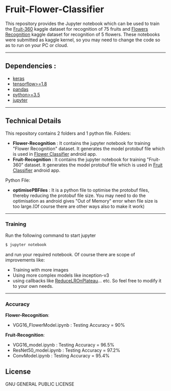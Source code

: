# Fruit-Flower-Classifier

This repository provides the Jupyter notebook which can be used to train the [Fruit-360](https://kaggle.com/moltean/fruits) kaggle dataset for recognition of 75 fruits and [Flowers Recognition](kaggle.com/alxmamaev/flowers-recognition) kaggle dataset for recognition of 5 flowers.
These notebooks were submitted as kaggle kernel, so you may need to change the code so as to run on your PC or cloud.

----------
## **Dependencies** :
- [keras](https://keras.io/)
- [tensorflow>=1.8](https://www.tensorflow.org/install/)
- [pandas](https://pandas.pydata.org/pandas-docs/stable/install.html)
- [python>=3.5](https://www.python.org/downloads/)
- [jupyter](jupyter.org)

----------
## Technical Details
This repository contains 2 folders and 1 python file.
Folders:
- **Flower-Recognition** : It contains the jupyter notebook for training "Flower Recognition" dataset. It generates the model protobuf file which is used in [Flower Classifier](https://github.com/ghoshsujoy19/FlowerRecogniser) android app.
- **Fruit-Recognition** : It contains the jupyter notebook for training "Fruit-360" dataset. It generates the model protobuf file which is used in [Fruit Classifier](https://github.com/ghoshsujoy19/FlowerRecogniser) android app.

Python File:
- **optimisePBFiles** : It is a python file to optimise the protobuf files, thereby reducing the protobuf file size. You may need to do the optimisation as android gives "Out of Memory" error when file size is too large.(Of course there are other ways also to make it work)

-------
### Training
Run the following command to start jupyter
```sh
$ jupyter notebook
```
and run your required notebook.
Of course there are scope of improvements like:
- Training with more images 
- Using more complex models like inception-v3
- using callbacks like [ReduceLROnPlateau](https://keras.io/callbacks/#reducelronplateau)...
etc.
So feel free to modify it to your own needs.

--------
### Accuracy

**Flower-Recognition**: 
- VGG16_FlowerModel.ipynb : Testing Accuracy = 90%

**Fruit-Recognition**:
- VGG16_model.ipynb : Testing Accuracy = 96.5%
- ResNet50_model.ipynb : Testing Accuracy = 97.2%
- ConvModel.ipynb : Testing Accuracy = 95.4%

License
----

GNU GENERAL PUBLIC LICENSE

